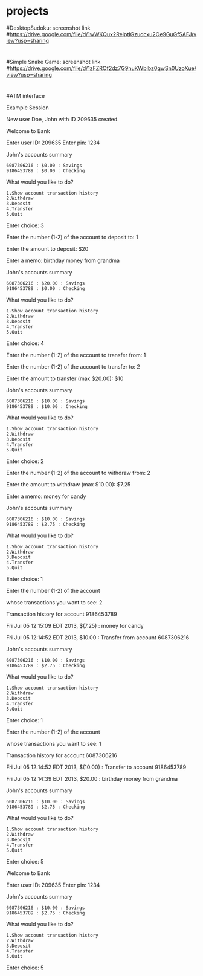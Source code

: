 # projects
#DesktopSudoku: screenshot link
#https://drive.google.com/file/d/1wWKQux2ReIptIGzudcxu2Oe9GuGfSAFJ/view?usp=sharing
#
#Simple Snake Game: screenshot link
#https://drive.google.com/file/d/1zFZROf2dz7G9huKWbIbz0qwSn0UzoXue/view?usp=sharing
#
#
#ATM interface

Example Session

New user Doe, John with ID 209635 created.

Welcome to Bank

Enter user ID: 209635
Enter pin: 1234

John's accounts summary

    6087306216 : $0.00 : Savings
    9186453789 : $0.00 : Checking

What would you like to do?

    1.Show account transaction history
    2.Withdraw
    3.Deposit
    4.Transfer
    5.Quit

Enter choice: 3

Enter the number (1-2) of the account to deposit to: 1

Enter the amount to deposit: $20

Enter a memo: birthday money from grandma

John's accounts summary

    6087306216 : $20.00 : Savings
    9186453789 : $0.00 : Checking

What would you like to do?

    1.Show account transaction history
    2.Withdraw
    3.Deposit
    4.Transfer
    5.Quit

Enter choice: 4

Enter the number (1-2) of the account to transfer from: 1

Enter the number (1-2) of the account to transfer to: 2

Enter the amount to transfer (max $20.00): $10

John's accounts summary

    6087306216 : $10.00 : Savings
    9186453789 : $10.00 : Checking

What would you like to do?

    1.Show account transaction history
    2.Withdraw
    3.Deposit
    4.Transfer
    5.Quit

Enter choice: 2

Enter the number (1-2) of the account to withdraw from: 2

Enter the amount to withdraw (max $10.00): $7.25

Enter a memo: money for candy

John's accounts summary

    6087306216 : $10.00 : Savings
    9186453789 : $2.75 : Checking

What would you like to do?

    1.Show account transaction history
    2.Withdraw
    3.Deposit
    4.Transfer
    5.Quit

Enter choice: 1

Enter the number (1-2) of the account

whose transactions you want to see: 2

Transaction history for account 9186453789

Fri Jul 05 12:15:09 EDT 2013, $(7.25) : money for candy

Fri Jul 05 12:14:52 EDT 2013, $10.00 : Transfer from account 6087306216

John's accounts summary

    6087306216 : $10.00 : Savings
    9186453789 : $2.75 : Checking

What would you like to do?

    1.Show account transaction history
    2.Withdraw
    3.Deposit
    4.Transfer
    5.Quit

Enter choice: 1

Enter the number (1-2) of the account

whose transactions you want to see: 1


Transaction history for account 6087306216

Fri Jul 05 12:14:52 EDT 2013, $(10.00) : Transfer to account 9186453789

Fri Jul 05 12:14:39 EDT 2013, $20.00 : birthday money from grandma

John's accounts summary

    6087306216 : $10.00 : Savings
    9186453789 : $2.75 : Checking

What would you like to do?

    1.Show account transaction history
    2.Withdraw
    3.Deposit
    4.Transfer
    5.Quit

Enter choice: 5

Welcome to Bank 

Enter user ID: 209635
Enter pin: 1234

John's accounts summary

    6087306216 : $10.00 : Savings
    9186453789 : $2.75 : Checking

What would you like to do?

    1.Show account transaction history
    2.Withdraw
    3.Deposit
    4.Transfer
    5.Quit

Enter choice: 5

